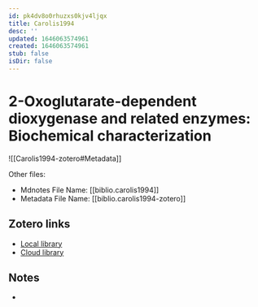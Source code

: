 ```yaml
---
id: pk4dv8o0rhuzxs0kjv4ljqx
title: Carolis1994
desc: ''
updated: 1646063574961
created: 1646063574961
stub: false
isDir: false
---
```

# 2-Oxoglutarate-dependent dioxygenase and related enzymes: Biochemical characterization

![[Carolis1994-zotero#Metadata]]

Other files:
* Mdnotes File Name: [[biblio.carolis1994]]
* Metadata File Name: [[biblio.carolis1994-zotero]]

##  Zotero links
* [Local library](zotero://select/items/1_958HW6LN)
* [Cloud library](http://zotero.org/users/7593438/items/958HW6LN)

## Notes
- 

